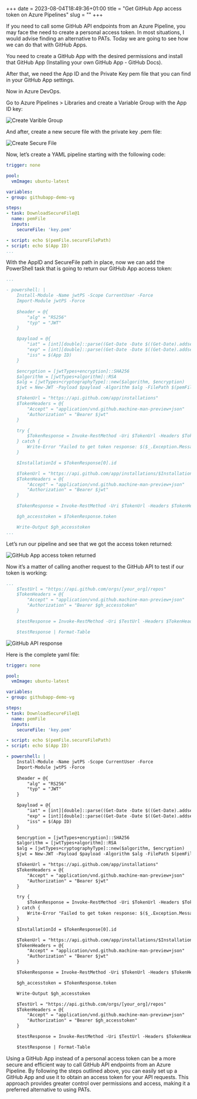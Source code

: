 +++ 
date = 2023-08-04T18:49:36+01:00
title = "Get GitHub App access token on Azure Pipelines"
slug = ""
+++

If you need to call some GitHub API endpoints from an Azure Pipeline, you may face the need to create a personal access token. In most situations, I would advise finding an alternative to PATs. Today we are going to see how we can do that with GitHub Apps.

You need to create a GitHub App with the desired permissions and install that GitHub App (Installing your own GitHub App - GitHub Docs).

After that, we need the App ID and the Private Key pem file that you can find in your GitHub App settings.

Now in Azure DevOps.

Go to Azure Pipelines > Libraries and create a Variable Group with the App ID key:

![Create Varible Group](/img/2023-08-04-github-app-access-token-azure-pipelines/create-vg.png)

And after, create a new secure file with the private key .pem file:

![Create Secure File](/img/2023-08-04-github-app-access-token-azure-pipelines/create-sf.png)

Now, let’s create a YAML pipeline starting with the following code:

```yaml
trigger: none

pool:
  vmImage: ubuntu-latest

variables:
- group: githubapp-demo-vg

steps:
- task: DownloadSecureFile@1
  name: pemFile
  inputs:
    secureFile: 'key.pem'

- script: echo $(pemFile.secureFilePath)
- script: echo $(App ID)
...
```

With the AppID and SecureFile path in place, now we can add the PowerShell task that is going to return our GitHub App access token:

```yaml
...

- powershell: |
    Install-Module -Name jwtPS -Scope CurrentUser -Force
    Import-Module jwtPS -Force
    
    $header = @{
        "alg" = "RS256"
        "typ" = "JWT"
    }

    $payload = @{
        "iat" = [int][double]::parse((Get-Date -Date $((Get-Date).addseconds(-60).ToUniversalTime()) -UFormat %s))
        "exp" = [int][double]::parse((Get-Date -Date $((Get-Date).addseconds(10 * 60).ToUniversalTime()) -UFormat %s))
        "iss" = $(App ID)
    }

    $encryption = [jwtTypes+encryption]::SHA256
    $algorithm = [jwtTypes+algorithm]::RSA
    $alg = [jwtTypes+cryptographyType]::new($algorithm, $encryption)
    $jwt = New-JWT -Payload $payload -Algorithm $alg -FilePath $(pemFile.secureFilePath)

    $TokenUrl = "https://api.github.com/app/installations"
    $TokenHeaders = @{
        "Accept" = "application/vnd.github.machine-man-preview+json"
        "Authorization" = "Bearer $jwt"
    }

    try {
        $TokenResponse = Invoke-RestMethod -Uri $TokenUrl -Headers $TokenHeaders -Method Get
    } catch {
        Write-Error "Failed to get token response: $($_.Exception.Message)"
    }

    $InstallationId = $TokenResponse[0].id

    $TokenUrl = "https://api.github.com/app/installations/$InstallationId/access_tokens"
    $TokenHeaders = @{
        "Accept" = "application/vnd.github.machine-man-preview+json"
        "Authorization" = "Bearer $jwt"
    }

    $TokenResponse = Invoke-RestMethod -Uri $TokenUrl -Headers $TokenHeaders -Method Post

    $gh_accesstoken = $TokenResponse.token

    Write-Output $gh_accesstoken
...
```

Let’s run our pipeline and see that we got the access token returned:

![GitHub App access token returned](/img/2023-08-04-github-app-access-token-azure-pipelines/githubappaccesstoken.png)

Now it’s a matter of calling another request to the GitHub API to test if our token is working:

```yaml
...
    $TestUrl = "https://api.github.com/orgs/[your_org]/repos"
    $TokenHeaders = @{
        "Accept" = "application/vnd.github.machine-man-preview+json"
        "Authorization" = "Bearer $gh_accesstoken"
    }

    $testResponse = Invoke-RestMethod -Uri $TestUrl -Headers $TokenHeaders -Method Get

    $testResponse | Format-Table
```

![GitHub API response](/img/2023-08-04-github-app-access-token-azure-pipelines/githubapicall.png)

Here is the complete yaml file:
    
```yaml
trigger: none

pool:
  vmImage: ubuntu-latest

variables:
- group: githubapp-demo-vg

steps:
- task: DownloadSecureFile@1
  name: pemFile
  inputs:
    secureFile: 'key.pem'

- script: echo $(pemFile.secureFilePath)
- script: echo $(App ID)

- powershell: |
    Install-Module -Name jwtPS -Scope CurrentUser -Force
    Import-Module jwtPS -Force
    
    $header = @{
        "alg" = "RS256"
        "typ" = "JWT"
    }

    $payload = @{
        "iat" = [int][double]::parse((Get-Date -Date $((Get-Date).addseconds(-60).ToUniversalTime()) -UFormat %s))
        "exp" = [int][double]::parse((Get-Date -Date $((Get-Date).addseconds(10 * 60).ToUniversalTime()) -UFormat %s))
        "iss" = $(App ID)
    }

    $encryption = [jwtTypes+encryption]::SHA256
    $algorithm = [jwtTypes+algorithm]::RSA
    $alg = [jwtTypes+cryptographyType]::new($algorithm, $encryption)
    $jwt = New-JWT -Payload $payload -Algorithm $alg -FilePath $(pemFile.secureFilePath)

    $TokenUrl = "https://api.github.com/app/installations"
    $TokenHeaders = @{
        "Accept" = "application/vnd.github.machine-man-preview+json"
        "Authorization" = "Bearer $jwt"
    }

    try {
        $TokenResponse = Invoke-RestMethod -Uri $TokenUrl -Headers $TokenHeaders -Method Get
    } catch {
        Write-Error "Failed to get token response: $($_.Exception.Message)"
    }

    $InstallationId = $TokenResponse[0].id

    $TokenUrl = "https://api.github.com/app/installations/$InstallationId/access_tokens"
    $TokenHeaders = @{
        "Accept" = "application/vnd.github.machine-man-preview+json"
        "Authorization" = "Bearer $jwt"
    }

    $TokenResponse = Invoke-RestMethod -Uri $TokenUrl -Headers $TokenHeaders -Method Post

    $gh_accesstoken = $TokenResponse.token

    Write-Output $gh_accesstoken

    $TestUrl = "https://api.github.com/orgs/[your_org]/repos"
    $TokenHeaders = @{
        "Accept" = "application/vnd.github.machine-man-preview+json"
        "Authorization" = "Bearer $gh_accesstoken"
    }

    $testResponse = Invoke-RestMethod -Uri $TestUrl -Headers $TokenHeaders -Method Get

    $testResponse | Format-Table
```    

Using a GitHub App instead of a personal access token can be a more secure and efficient way to call GitHub API endpoints from an Azure Pipeline. By following the steps outlined above, you can easily set up a GitHub App and use it to obtain an access token for your API requests. This approach provides greater control over permissions and access, making it a preferred alternative to using PATs.